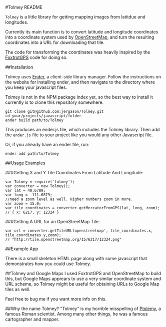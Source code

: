 #Tolmey README

`Tolmey` is a little library for getting mapping images
from latitdue and longitudes.

Currently its main function is to convert latitude and
longitude coordinates into a coordinate system used by
[OpenStreetMap](http://openstreetmap.org), and turn the resulting
coordinates into a URL for downloading that tile.

The code for transforming the coordinates was heavily inspired by the
[FoxtrotGPS](http://foxtrotgps.org) code for doing so.

##Installation

Tolmey uses [Ender](http://ender.no.de), a client-side library manager.
Follow the instructions on the website for installing ender, and then
navigate to the directory where you keep your javascript files.

Tolmey is not in the NPM package index yet, so the best way to install
it currently is to clone this repository somewhere.

    git clone git@github.com:jergason/Tolmey.git
    cd your/projects/javascript/folder
    ender build path/to/Tolmey

This produces an ender.js file, which includes the Tolmey library. Then
add the `ender.js` file to your project like you would any other
Javascript file.

Or, if you already have an ender file, run:

    ender add path/to/Tolmey

##Usage Examples

###Getting X and Y Tile Coordinates From Latitude And Longitude:

    var Tolmey = require('tolmey');
    var converter = new Tolmey();
    var lat = 40.6789;
    var long = -111.6879;
    //need a zoom level as well. Higher numbers zoom in more.
    var zoom = 15.0;
    var tile_coordinates = converter.getMercatorFromGPS(lat, long, zoom);
    // { x: 6217, y: 12324 }

###Getting A URL for an OpenStreetMap Tile:

    var url = converter.getTileURL(openstreetmap', tile_coordinates.x, tile_coordinates.y,zoom);
    // "http://tile.openstreetmap.org/15/6217/12324.png"

##Example App

There is a small skeleton HTML page along with some javascript that
demonstrates how you could use Tolmey.

##Tolmey and Google Maps
I used FoxtrotGPS and OpenStreetMap to build this, but Google Maps
apprears to use a very similar coordinate system and URL scheme, so
Tolmey might be useful for obtaining URLs to Google Map tiles as well.

Feel free to bug me if you want more info on this.

##Why the name Tolmey?
"Tolmey" is my horrible misspelling of [Ptolemy](http://en.wikipedia.org/wiki/Ptolemy),
a famous Roman scientist. Among many other things, he was a famous
cartographer and mapper.
